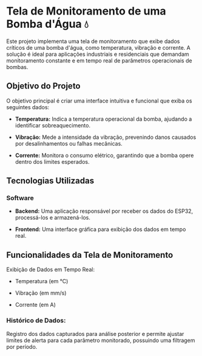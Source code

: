 # Tela de Monitoramento de uma Bomba d'Água 💧

Este projeto implementa uma tela de monitoramento que exibe dados críticos de uma bomba d'água, como temperatura, vibração e corrente. A solução é ideal para aplicações industriais e residenciais que demandam monitoramento constante e em tempo real de parâmetros operacionais de bombas.

## Objetivo do Projeto

O objetivo principal é criar uma interface intuitiva e funcional que exiba os seguintes dados:

- **Temperatura:** Indica a temperatura operacional da bomba, ajudando a identificar sobreaquecimento.

- **Vibração:** Mede a intensidade da vibração, prevenindo danos causados por desalinhamentos ou falhas mecânicas.

- **Corrente:** Monitora o consumo elétrico, garantindo que a bomba opere dentro dos limites esperados.

## Tecnologias Utilizadas

### Software

 - **Backend:** Uma aplicação responsável por receber os dados do ESP32, processá-los e armazená-los.

- **Frontend:** Uma interface gráfica para exibição dos dados em tempo real.

## Funcionalidades da Tela de Monitoramento

Exibição de Dados em Tempo Real:

 - Temperatura (em °C)

 - Vibração (em mm/s)

 - Corrente (em A)

### Histórico de Dados:

Registro dos dados capturados para análise posterior e permite ajustar limites de alerta para cada parâmetro monitorado, possuindo uma filtragem por período.
